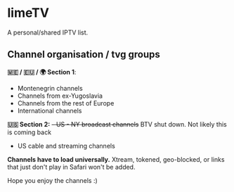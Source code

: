 # limeTV
A personal/shared IPTV list.

## Channel organisation / tvg groups
**🇲🇪 / 🇪🇺 / 🌍 Section 1**:
- Montenegrin channels
- Channels from ex-Yugoslavia
- Channels from the rest of Europe
- International channels

**🇺🇸 Section 2:**
~~- US - NY broadcast channels~~ BTV shut down. Not likely this is coming back
- US cable and streaming channels

**Channels have to load universally.**
Xtream, tokened, geo-blocked, or links that just don't play in Safari won't be added.

Hope you enjoy the channels :)
